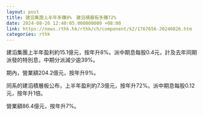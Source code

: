 ```yaml
---
layout: post
title: 建滔集團上半年多賺8%　建滔積層板多賺72%
date: 2024-08-26 12:40:05.000000000 +08:00
link: https://news.rthk.hk/rthk/ch/component/k2/1767656-20240826.htm
categories: rthk
---
```


建滔集團上半年盈利約15.1億元，按年升8%。派中期息每股0.4元，計及去年同期派發的特別息，中期分派減少逾39%。

期內，營業額204.2億元，按年升9%。

同系的建滔積層板公布，上半年盈利約7.3億元，按年升72%。派中期息每股0.12元，按年升1倍。

營業額86.4億元，按年升7%。
